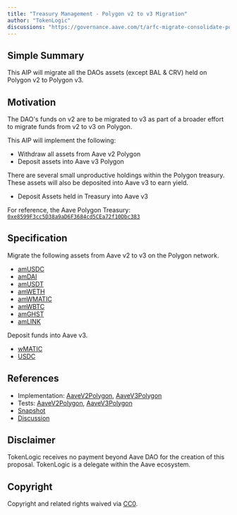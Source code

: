 ```yaml
---
title: "Treasury Management - Polygon v2 to v3 Migration"
author: "TokenLogic"
discussions: "https://governance.aave.com/t/arfc-migrate-consolidate-polygon-treasury/12248"
---
```


## Simple Summary

This AIP will migrate all the DAOs assets (except BAL & CRV) held on Polygon v2 to Polygon v3.

## Motivation

The DAO's funds on v2 are to be migrated to v3 as part of a broader effort to migrate funds from v2 to v3 on Polygon.

This AIP will implement the following:

- Withdraw all assets from Aave v2 Polygon
- Deposit assets into Aave v3 Polygon

There are several small unproductive holdings within the Polygon treasury. These assets will also be deposited into Aave v3 to earn yield.

- Deposit Assets held in Treasury into Aave v3

For reference, the Aave Polygon Treasury: [`0xe8599F3cc5D38a9aD6F3684cd5CEa72f10Dbc383`](https://polygonscan.com/address/0xe8599F3cc5D38a9aD6F3684cd5CEa72f10Dbc383)

## Specification

Migrate the following assets from Aave v2 to v3 on the Polygon network.

- [amUSDC](https://polygonscan.com/token/0x1a13f4ca1d028320a707d99520abfefca3998b7f?a=0xe8599F3cc5D38a9aD6F3684cd5CEa72f10Dbc383)
- [amDAI](https://polygonscan.com/token/0x27f8d03b3a2196956ed754badc28d73be8830a6e?a=0xe8599F3cc5D38a9aD6F3684cd5CEa72f10Dbc383)
- [amUSDT](https://polygonscan.com/token/0x60d55f02a771d515e077c9c2403a1ef324885cec?a=0xe8599F3cc5D38a9aD6F3684cd5CEa72f10Dbc383)
- [amWETH](https://polygonscan.com/token/0x28424507fefb6f7f8e9d3860f56504e4e5f5f390?a=0xe8599F3cc5D38a9aD6F3684cd5CEa72f10Dbc383)
- [amWMATIC](https://polygonscan.com/token/0x8df3aad3a84da6b69a4da8aec3ea40d9091b2ac4?a=0xe8599F3cc5D38a9aD6F3684cd5CEa72f10Dbc383)
- [amWBTC](https://polygonscan.com/token/0x5c2ed810328349100a66b82b78a1791b101c9d61?a=0xe8599F3cc5D38a9aD6F3684cd5CEa72f10Dbc383)
- [amGHST](https://polygonscan.com/token/0x080b5bf8f360f624628e0fb961f4e67c9e3c7cf1?a=0xe8599F3cc5D38a9aD6F3684cd5CEa72f10Dbc383)
- [amLINK](https://polygonscan.com/token/0x0ca2e42e8c21954af73bc9af1213e4e81d6a669a?a=0xe8599F3cc5D38a9aD6F3684cd5CEa72f10Dbc383)

Deposit funds into Aave v3.

- [wMATIC](https://polygonscan.com/token/0x0d500b1d8e8ef31e21c99d1db9a6444d3adf1270?a=0xe8599F3cc5D38a9aD6F3684cd5CEa72f10Dbc383)
- [USDC](https://polygonscan.com/token/0x2791bca1f2de4661ed88a30c99a7a9449aa84174?a=0xe8599F3cc5D38a9aD6F3684cd5CEa72f10Dbc383)

## References

- Implementation: [AaveV2Polygon](https://github.com/bgd-labs/aave-proposals-v3/blob/main/src/20231208_Multi_TreasuryManagementPolygonV2ToV3Migration/AaveV2Polygon_TreasuryManagementPolygonV2ToV3Migration_20231208.sol), [AaveV3Polygon](https://github.com/bgd-labs/aave-proposals-v3/blob/main/src/20231208_Multi_TreasuryManagementPolygonV2ToV3Migration/AaveV3Polygon_TreasuryManagementPolygonV2ToV3Migration_20231208.sol)
- Tests: [AaveV2Polygon](https://github.com/bgd-labs/aave-proposals-v3/blob/main/src/20231208_Multi_TreasuryManagementPolygonV2ToV3Migration/AaveV2Polygon_TreasuryManagementPolygonV2ToV3Migration_20231208.t.sol), [AaveV3Polygon](https://github.com/bgd-labs/aave-proposals-v3/blob/main/src/20231208_Multi_TreasuryManagementPolygonV2ToV3Migration/AaveV3Polygon_TreasuryManagementPolygonV2ToV3Migration_20231208.t.sol)
- [Snapshot](https://snapshot.org/#/aave.eth/proposal/0x1b816c12b6f547a1982198ffd0e36412390b05828b560c9edee4e8a6903c4882)
- [Discussion](https://governance.aave.com/t/arfc-migrate-consolidate-polygon-treasury/12248/4)

## Disclaimer

TokenLogic receives no payment beyond Aave DAO for the creation of this proposal. TokenLogic is a delegate within the Aave ecosystem.

## Copyright

Copyright and related rights waived via [CC0](https://creativecommons.org/publicdomain/zero/1.0/).
